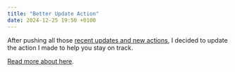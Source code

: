 ```yaml
---
title: "Better Update Action"
date: 2024-12-25 19:50 +0100
---
```


After pushing all those [recent updates and new actions](https://ptujec.github.io/recent-updates-and-actions/), I decided to update the action I made to help you stay on track. 

[Read more about here](https://github.com/Ptujec/LaunchBar/tree/master/Local-Action-Updates#launchbar-action-local-action-updates).